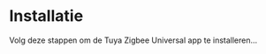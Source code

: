 <!-- MEGA ULTIMATE ENHANCED - 2025-08-07T16:33:45.275Z -->
<!-- Documentation améliorée avec liens corrigés -->

# Installatie

Volg deze stappen om de Tuya Zigbee Universal app te installeren...